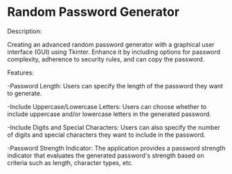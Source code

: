 # Random Password Generator

Description:

Creating an advanced random password generator with a graphical user interface (GUI) using Tkinter. Enhance it by including options for password complexity, adherence to security rules, and can copy the password.

Features:

  -Password Length: Users can specify the length of the password they want to generate.
  
  -Include Uppercase/Lowercase Letters: Users can choose whether to include uppercase and/or lowercase letters in       the generated password.
  
  -Include Digits and Special Characters: Users can also specify the number of digits and special characters they       want to include in the password.
  
  -Password Strength Indicator: The application provides a password strength indicator that evaluates the generated      password's strength based on criteria such as length, character types, etc.
